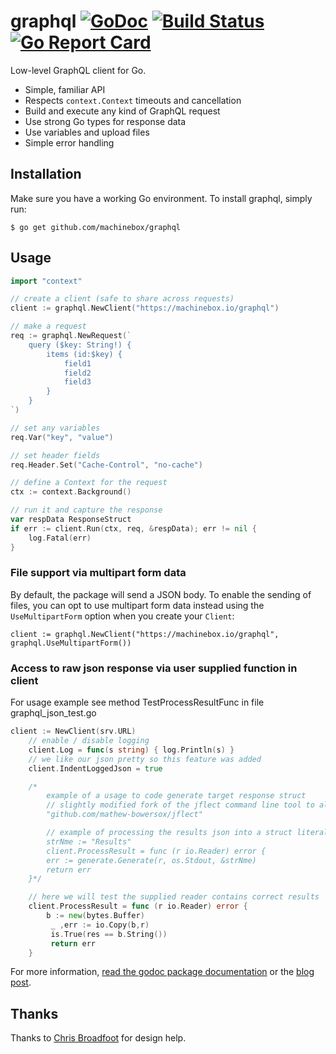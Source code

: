 # graphql [![GoDoc](https://godoc.org/github.com/machinebox/graphql?status.png)](http://godoc.org/github.com/machinebox/graphql) [![Build Status](https://travis-ci.org/machinebox/graphql.svg?branch=master)](https://travis-ci.org/machinebox/graphql) [![Go Report Card](https://goreportcard.com/badge/github.com/machinebox/graphql)](https://goreportcard.com/report/github.com/machinebox/graphql)

Low-level GraphQL client for Go.

* Simple, familiar API
* Respects `context.Context` timeouts and cancellation
* Build and execute any kind of GraphQL request
* Use strong Go types for response data
* Use variables and upload files
* Simple error handling

## Installation
Make sure you have a working Go environment. To install graphql, simply run:

```
$ go get github.com/machinebox/graphql
```

## Usage

```go
import "context"

// create a client (safe to share across requests)
client := graphql.NewClient("https://machinebox.io/graphql")

// make a request
req := graphql.NewRequest(`
    query ($key: String!) {
        items (id:$key) {
            field1
            field2
            field3
        }
    }
`)

// set any variables
req.Var("key", "value")

// set header fields
req.Header.Set("Cache-Control", "no-cache")

// define a Context for the request
ctx := context.Background()

// run it and capture the response
var respData ResponseStruct
if err := client.Run(ctx, req, &respData); err != nil {
    log.Fatal(err)
}
```

### File support via multipart form data

By default, the package will send a JSON body. To enable the sending of files, you can opt to
use multipart form data instead using the `UseMultipartForm` option when you create your `Client`:

```
client := graphql.NewClient("https://machinebox.io/graphql", graphql.UseMultipartForm())
```

### Access to raw json response via user supplied function in client
For usage example see  method TestProcessResultFunc in file graphql_json_test.go
```go
client := NewClient(srv.URL)
	// enable / disable logging
	client.Log = func(s string) { log.Println(s) }
	// we like our json pretty so this feature was added
	client.IndentLoggedJson = true

    /*
        example of a usage to code generate target response struct
        // slightly modified fork of the jflect command line tool to allow for usage as an api
        "github.com/mathew-bowersox/jflect"

        // example of processing the results json into a struct literal
        strNme := "Results"
        client.ProcessResult = func (r io.Reader) error {
    	err := generate.Generate(r, os.Stdout, &strNme)
    	return err
    }*/

    // here we will test the supplied reader contains correct results
 	client.ProcessResult = func (r io.Reader) error {
	    b := new(bytes.Buffer)
		 _ ,err := io.Copy(b,r)
		 is.True(res == b.String())
		 return err
	}
```

For more information, [read the godoc package documentation](http://godoc.org/github.com/machinebox/graphql) or the [blog post](https://blog.machinebox.io/a-graphql-client-library-for-go-5bffd0455878).

## Thanks

Thanks to [Chris Broadfoot](https://github.com/broady) for design help.
